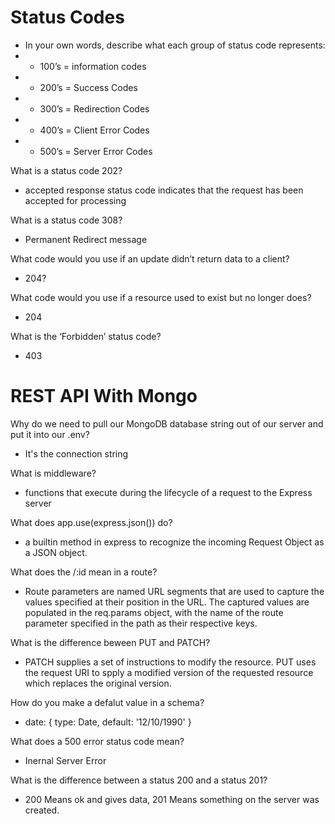 # Status Codes


- In your own words, describe what each group of status code represents:
- - 100’s = information codes
- - 200’s = Success Codes
 - - 300’s = Redirection Codes
 - - 400’s = Client Error Codes
 - - 500’s = Server Error Codes


What is a status code 202?
- accepted response status code indicates that the request has been accepted for processing

What is a status code 308?
-  Permanent Redirect message

What code would you use if an update didn’t return data to a client?

- 204?

What code would you use if a resource used to exist but no longer does?

- 204

What is the ‘Forbidden’ status code?


- 403

# REST API With Mongo


Why do we need to pull our MongoDB database string out of our server and put it into our .env?

- It's the connection string

What is middleware?

- functions that execute during the lifecycle of a request to the Express server

What does app.use(express.json()) do?

- a builtin method in express to recognize the incoming Request Object as a JSON object.

What does the /:id mean in a route?

- Route parameters are named URL segments that are used to capture the values specified at their position in the URL. The captured values are populated in the req.params object, with the name of the route parameter specified in the path as their respective keys.

What is the difference beween PUT and PATCH?

- PATCH supplies a set of instructions to modify the resource. PUT uses the request URI to spply a modified version of the requested resource which replaces the original version.

How do you make a defalut value in a schema?

-  date: { type: Date, default: '12/10/1990' }

What does a 500 error status code mean?

- Inernal Server Error

What is the difference between a status 200 and a status 201?

- 200 Means ok and gives data, 201 Means something on the server was created.
